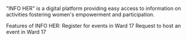 "INFO HER" is a digital platform providing easy access to information on activities fostering women's empowerment and participation.

Features of INFO HER:
Register for events in Ward 17
Request to host an event in Ward 17
